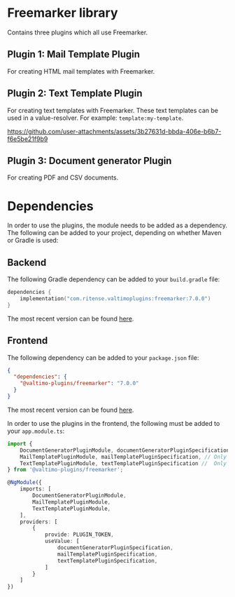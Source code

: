 # Freemarker library

Contains three plugins which all use Freemarker.

## Plugin 1: Mail Template Plugin

For creating HTML mail templates with Freemarker.

## Plugin 2: Text Template Plugin

For creating text templates with Freemarker. These text templates can be used in a value-resolver. For example:
`template:my-template`.

https://github.com/user-attachments/assets/3b27631d-bbda-406e-b6b7-f6e5be21f9b9

## Plugin 3: Document generator Plugin

For creating PDF and CSV documents.

# Dependencies

In order to use the plugins, the module needs to be added as a dependency. The
following can be added to your project, depending on whether Maven or Gradle is used:

## Backend

The following Gradle dependency can be added to your `build.gradle` file:

```kotlin
dependencies {
    implementation("com.ritense.valtimoplugins:freemarker:7.0.0")
}
```

The most recent version can be found [here](https://mvnrepository.com/artifact/com.ritense.valtimoplugins/freemarker).

## Frontend

The following dependency can be added to your `package.json` file:

```json
{
  "dependencies": {
    "@valtimo-plugins/freemarker": "7.0.0"
  }
}
```

The most recent version can be found [here](https://www.npmjs.com/package/@valtimo-plugins/freemarker?activeTab=versions).

In order to use the plugins in the frontend, the following must be added to your `app.module.ts`:

```typescript
import {
    DocumentGeneratorPluginModule, documentGeneratorPluginSpecification, // Only needed for the document-generator plugin
    MailTemplatePluginModule, mailTemplatePluginSpecification, // Only needed for the mail-template plugin
    TextTemplatePluginModule, textTemplatePluginSpecification //  Only needed for the text-template plugin
} from '@valtimo-plugins/freemarker';

@NgModule({
    imports: [
        DocumentGeneratorPluginModule,
        MailTemplatePluginModule,
        TextTemplatePluginModule,
    ],
    providers: [
        {
            provide: PLUGIN_TOKEN,
            useValue: [
                documentGeneratorPluginSpecification,
                mailTemplatePluginSpecification,
                textTemplatePluginSpecification,
            ]
        }
    ]
})
```
